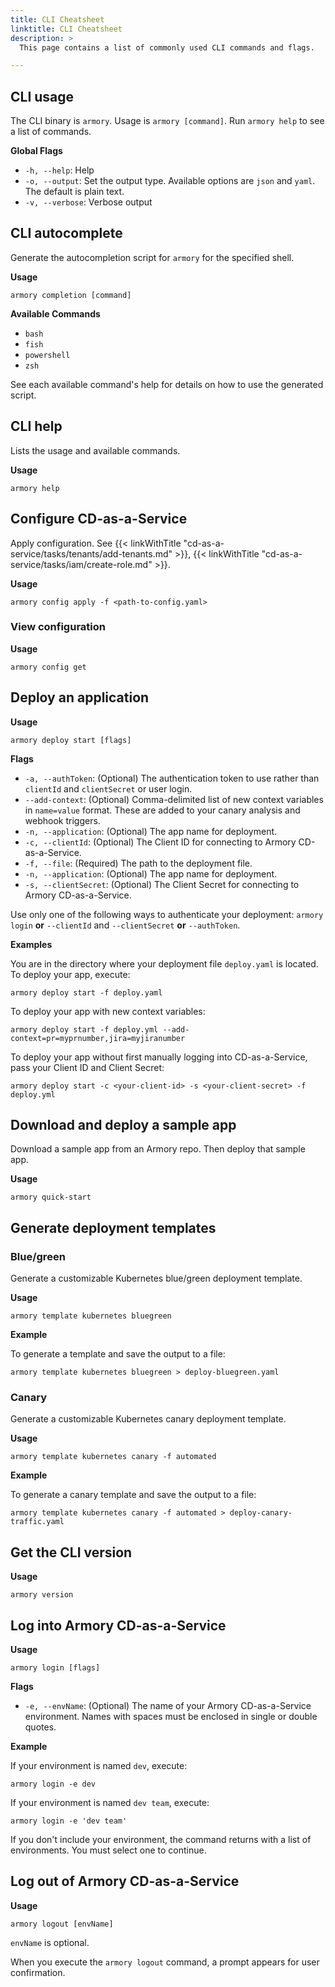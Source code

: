 ```yaml
---
title: CLI Cheatsheet
linktitle: CLI Cheatsheet
description: >
  This page contains a list of commonly used CLI commands and flags.

---
```


## CLI usage

The CLI binary is `armory`. Usage is `armory [command]`. Run `armory help` to see a list of commands.

**Global Flags**

- `-h, --help`: Help
- `-o, --output`: Set the output type. Available options are `json` and `yaml`. The default is plain text.
- `-v, --verbose`: Verbose output

## CLI autocomplete

Generate the autocompletion script for `armory` for the specified shell.

**Usage**

`armory completion [command]`

**Available Commands**

- `bash`
- `fish`
- `powershell`
- `zsh`

See each available command's help for details on how to use the generated script.

## CLI help

Lists the usage and available commands.

**Usage**

`armory help`

## Configure CD-as-a-Service

Apply configuration. See {{< linkWithTitle "cd-as-a-service/tasks/tenants/add-tenants.md" >}}, {{< linkWithTitle "cd-as-a-service/tasks/iam/create-role.md" >}}.

**Usage**

`armory config apply -f <path-to-config.yaml>`

### View configuration

**Usage**

`armory config get`

## Deploy an application

**Usage**

`armory deploy start [flags]`

**Flags**
- `-a, --authToken`: (Optional) The authentication token to use rather than `clientId` and `clientSecret` or user login.
- `--add-context`: (Optional) Comma-delimited list of new context variables in  `name=value` format. These are added to your canary analysis and webhook triggers.
- `-n, --application`: (Optional) The app name for deployment.
- `-c, --clientId`: (Optional) The Client ID for connecting to Armory CD-as-a-Service.
- `-f, --file`: (Required) The path to the deployment file.
- `-n, --application`: (Optional) The app name for deployment.
- `-s, --clientSecret`: (Optional) The Client Secret for connecting to Armory CD-as-a-Service.

Use only one of the following ways to authenticate your deployment: `armory login` **or** `--clientId` and `--clientSecret` **or** `--authToken`.


**Examples**

You are in the directory where your deployment file `deploy.yaml` is located. To deploy your app, execute:

`armory deploy start -f deploy.yaml`

To deploy your app with new context variables:

`armory deploy start -f deploy.yml --add-context=pr=myprnumber,jira=myjiranumber`

To deploy your app without first manually logging into CD-as-a-Service, pass your Client ID and Client Secret:

`armory deploy start -c <your-client-id> -s <your-client-secret> -f deploy.yml`

## Download and deploy a sample app

Download a sample app from an Armory repo. Then deploy that sample app.

**Usage**

`armory quick-start`

## Generate deployment templates

### Blue/green

Generate a customizable Kubernetes blue/green deployment template.

**Usage**

`armory template kubernetes bluegreen`

**Example**

To generate a template and save the output to a file:

`armory template kubernetes bluegreen > deploy-bluegreen.yaml`

### Canary

Generate a customizable Kubernetes canary deployment template.

**Usage**

`armory template kubernetes canary -f automated`

**Example**

To generate a canary template and save the output to a file:

`armory template kubernetes canary -f automated > deploy-canary-traffic.yaml`

## Get the CLI version

**Usage**

`armory version`

## Log into Armory CD-as-a-Service

**Usage**

`armory login [flags]`

**Flags**
- `-e, --envName`: (Optional) The name of your Armory CD-as-a-Service environment. Names with spaces must be enclosed in single or double quotes.

**Example**

If your environment is named `dev`, execute:

`armory login -e dev`

If your environment is named `dev team`, execute:

`armory login -e 'dev team'`

If you don't include your environment, the command returns with a list of environments. You must select one to continue.

## Log out of Armory CD-as-a-Service

**Usage**

`armory logout [envName]`

`envName` is optional.

When you execute the `armory logout` command, a prompt appears for user confirmation.



</br>
</br>